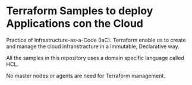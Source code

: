 # Terraform Samples to deploy Applications con the Cloud
Practice of Infrastructure-as-a-Code (IaC). Terraform enable us to create and manage the cloud infranstracture in a Immutable, Declarative way.

All the samples in this repository uses a domain specific language called HCL.  

No master nodes or agents are need for Terraform management.